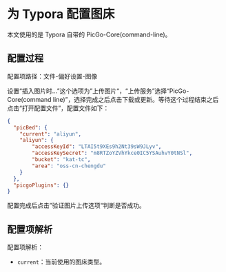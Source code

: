 # 为 Typora 配置图床

本文使用的是 Typora 自带的 PicGo-Core(command-line)。

## 配置过程

配置项路径：文件-偏好设置-图像

设置“插入图片时…”这个选项为”上传图片“，“上传服务”选择“PicGo-Core(command line)”，选择完成之后点击下载或更新。等待这个过程结束之后点击“打开配置文件”，配置文件如下：

```json
{
  "picBed": {
    "current": "aliyun",
    "aliyun": {
        "accessKeyId": "LTAI5t9XEs9h2Nt39sW9JLyv",
        "accessKeySecret": "m8RTZoYZVhYkce0IC5YSAuhvY0tNSl",
        "bucket": "kat-tc",
        "area": "oss-cn-chengdu"
    }
  },
  "picgoPlugins": {}
}
```

配置完成后点击”验证图片上传选项“判断是否成功。

## 配置项解析

配置项解析：

* `current`：当前使用的图床类型。
